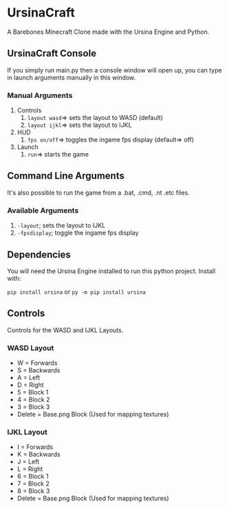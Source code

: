 # UrsinaCraft
A Barebones Minecraft Clone made with the Ursina Engine and Python.

## UrsinaCraft Console
If you simply run main.py then a console window will open up, you can type in launch arguments manually in this window.
### Manual Arguments
1. Controls
   1. `layout wasd`=> sets the layout to WASD (default)
   2. `layout ijkl`=> sets the layout to IJKL
2. HUD
   1. `fps on/off`=> toggles the ingame fps display (default=> off)
3. Launch
   1. `run`=> starts the game

## Command Line Arguments
It's also possible to run the game from a .bat, .cmd, .nt .etc files.
### Available Arguments
1. `-layout`; sets the layout to IJKL
2. `-fpsdisplay`; toggle the ingame fps display

## Dependencies
You will need the Ursina Engine installed to run this python project.
Install with:

`pip install ursina`
or
`py -m pip install ursina`

## Controls
Controls for the WASD and IJKL Layouts.
### WASD Layout
* W = Forwards
* S = Backwards
* A = Left
* D = Right
* 5 = Block 1
* 4 = Block 2
* 3 = Block 3
* Delete = Base.png Block (Used for mapping textures)

### IJKL Layout
* I = Forwards
* K = Backwards
* J = Left
* L = Right
* 6 = Block 1
* 7 = Block 2
* 8 = Block 3
* Delete = Base.png Block (Used for mapping textures)

